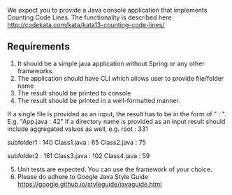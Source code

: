 We expect you to provide a Java console application that implements Counting Code Lines. 
The functionality is described here http://codekata.com/kata/kata13-counting-code-lines/

## Requirements
1. It should be a simple java application without Spring or any other frameworks. 
2. The application should have CLI which allows user to provide file/folder name
3. The result should be printed to console
4. The result should be printed in a well-formatted manner.

If a single file is provided as an input, the result has to be in the form of "<filename> : <number of lines>". E.g. "App.java : 42"
If a directory name is provided as an input result should include aggregated values as well, e.g. root : 331

subfolder1 : 140 Class1.java : 65 Class2.java : 75

subfolder2 : 161 Class3.java : 102 Class4.java : 59

5. Unit tests are expected. You can use the framework of your choice.
6. Please do adhere to Google Java Style Guide https://google.github.io/styleguide/javaguide.html